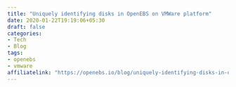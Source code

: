 ```yaml
---
title: "Uniquely identifying disks in OpenEBS on VMWare platform"
date: 2020-01-22T19:19:06+05:30
draft: false
categories:
- Tech
- Blog
tags:
- openebs
- vmware
affiliatelink: "https://openebs.io/blog/uniquely-identifying-disks-in-openebs-on-vmware-platform"
---
```


